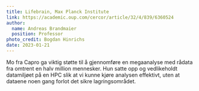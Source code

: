 ```yaml
---
title: Lifebrain, Max Planck Institute
link: https://academic.oup.com/cercor/article/32/4/839/6360524
author: 
  name: Andreas Brandmaier
  position: Professor
photo_credit: Bogdan Hinrichs
date: 2023-01-21
---
```


Mo fra Capro ga viktig støtte til å gjennomføre en megaanalyse med rådata fra omtrent en halv million mennesker.
Hun satte opp og vedlikeholdt datamiljøet på en HPC slik at vi kunne kjøre analysen effektivt,  uten at dataene noen gang forlot det sikre lagringsområdet.
